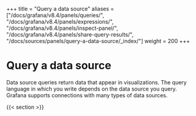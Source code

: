 +++
title = "Query a data source"
aliases = ["/docs/grafana/v8.4/panels/queries/", "/docs/grafana/v8.4/panels/expressions/", "/docs/grafana/v8.4/panels/inspect-panel/", "/docs/grafana/v8.4/panels/share-query-results/", "/docs/sources/panels/query-a-data-source/_index/"]
weight = 200
+++

# Query a data source

Data source queries return data that appear in visualizations. The query language in which you write depends on the data source you query. Grafana supports connections with many types of data sources.

{{< section >}}
